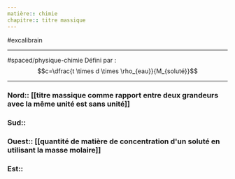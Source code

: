 ```yaml
---
matière:: chimie
chapitre:: titre massique
---
```

#excalibrain 
___
#spaced/physique-chimie 
Défini par :
$$c=\dfrac{t \times d \times \rho_{eau}}{M_{soluté}}$$


---
### Nord:: [[titre massique comme rapport entre deux grandeurs avec la même unité est sans unité]] 
### Sud:: 
### Ouest:: [[quantité de matière de concentration d'un soluté en utilisant la masse molaire]]
### Est::  